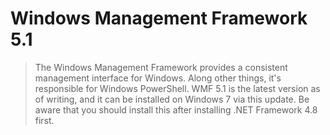 # Windows Management Framework 5.1

> The Windows Management Framework provides a consistent management interface for Windows. Along other things, it's responsible for Windows PowerShell. WMF 5.1 is the latest version as of writing, and it can be installed on Windows 7 via this update. Be aware that you should install this after installing .NET Framework 4.8 first.